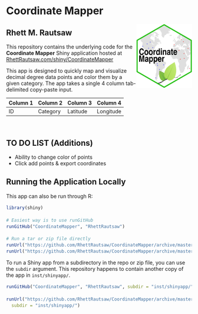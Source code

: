 # Coordinate Mapper
<img align="right" src="www/CoordinateMapper.png" width=150>

## Rhett M. Rautsaw

This repository contains the underlying code for the **Coordinate Mapper** Shiny application hosted at 
[RhettRautsaw.com/shiny/CoordinateMapper](https://RhettRautsaw.com/shiny/CoordinateMapper/)

This app is designed to quickly map and visualize decimal degree data points and color them by a given category. The app takes a single 4 column tab-delimited copy-paste input. 

| Column 1 | Column 2 | Column 3 | Column 4  |
|----------|----------|----------|-----------|
|    ID    | Category | Latitude | Longitude |

<br>

## TO DO LIST (Additions)
- Ability to change color of points
- Click add points & export coordinates

## Running the Application Locally

This app can also be run through R:

```R
library(shiny)

# Easiest way is to use runGitHub
runGitHub("CoordinateMapper", "RhettRautsaw")

# Run a tar or zip file directly
runUrl("https://github.com/RhettRautsaw/CoordinateMapper/archive/master.tar.gz")
runUrl("https://github.com/RhettRautsaw/CoordinateMapper/archive/master.zip")
```

To run a Shiny app from a subdirectory in the repo or zip file, you can use the `subdir` argument. This repository happens to contain another copy of the app in `inst/shinyapp/`.

```R
runGitHub("CoordinateMapper", "RhettRautsaw", subdir = "inst/shinyapp/")

runUrl("https://github.com/RhettRautsaw/CoordinateMapper/archive/master.tar.gz",
  subdir = "inst/shinyapp/")
```
